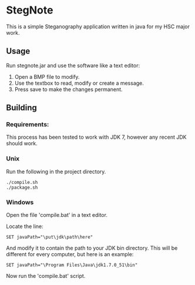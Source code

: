 # StegNote

This is a simple Steganography application written in java for my HSC major work.

## Usage

Run stegnote.jar and use the software like a text editor:

1.  Open a BMP file to modify.
2.  Use the textbox to read, modify or create a message.
3.  Press save to make the changes permanent.

## Building


### Requirements:

This process has been tested to work with JDK 7, however any recent JDK should work.

### Unix

Run the following in the project directory.

    ./compile.sh
    ./package.sh

### Windows

Open the file 'compile.bat' in a text editor.

Locate the line:

    SET javaPath="\put\jdk\path\here"

And modify it to contain the path to your JDK bin directory.
This will be different for every computer, but here is an example:

    SET javaPath="\Program Files\Java\jdk1.7.0_51\bin"

Now run the 'compile.bat' script.
